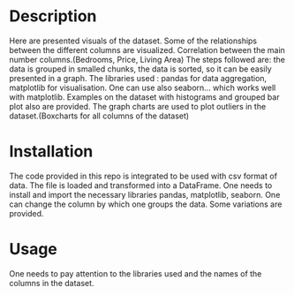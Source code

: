 # Description
Here are presented visuals of the dataset.
Some of the relationships between the different columns are visualized. Correlation between the main number columns.(Bedrooms, Price, Living Area)
The steps followed are: the data is grouped in smalled chunks, the data is sorted, so it can be easily presented in a graph.
The libraries used : pandas for data aggregation, matplotlib for visualisation. One can use also seaborn... which works well with matplotlib.
Examples on the dataset with histograms and grouped bar plot also are provided.
The graph charts are used to plot outliers in the dataset.(Boxcharts for all columns of the dataset)
# Installation
The code provided in this repo is integrated to be used with csv format of data. The file is loaded and transformed into a DataFrame.
One needs to install and import the necessary libraries pandas, matplotlib, seaborn.
One can change the column by which one groups the data. Some variations are provided.
# Usage
One needs to pay attention to the libraries used and the names of the columns in the dataset.


